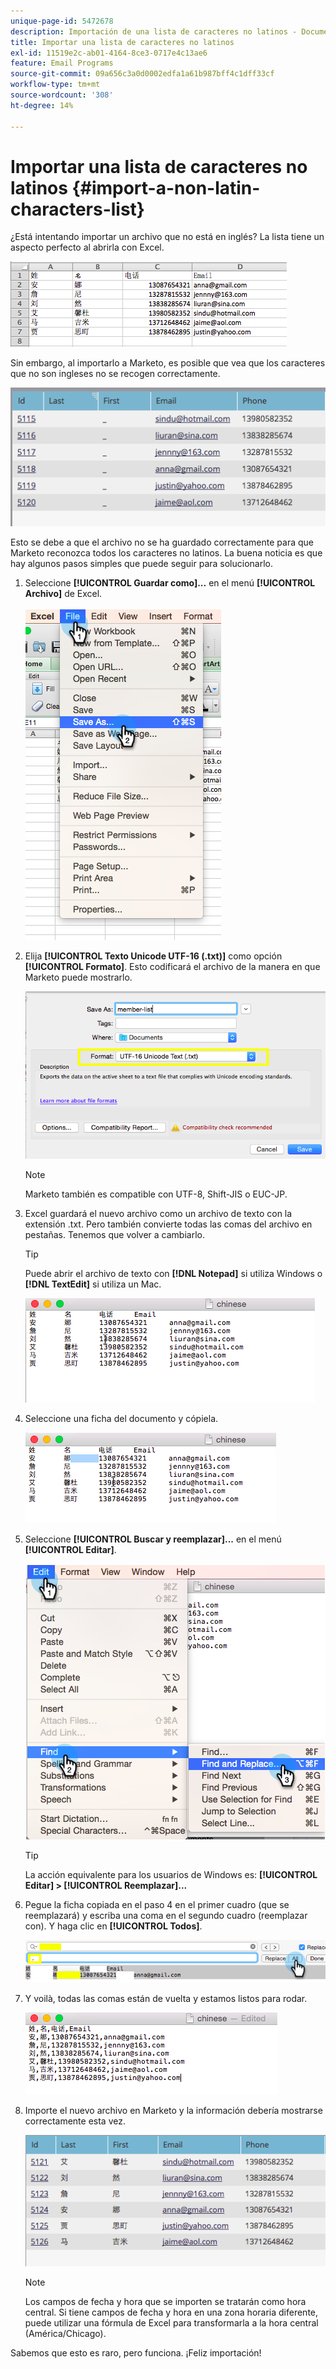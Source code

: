 ```yaml
---
unique-page-id: 5472678
description: Importación de una lista de caracteres no latinos - Documentos de Marketo - Documentación del producto
title: Importar una lista de caracteres no latinos
exl-id: 11519e2c-ab01-4164-8ce3-0717e4c13ae6
feature: Email Programs
source-git-commit: 09a656c3a0d0002edfa1a61b987bff4c1dff33cf
workflow-type: tm+mt
source-wordcount: '308'
ht-degree: 14%

---
```


# Importar una lista de caracteres no latinos {#import-a-non-latin-characters-list}

¿Está intentando importar un archivo que no está en inglés? La lista tiene un aspecto perfecto al abrirla con Excel.

![](assets/image2015-2-10-9-3a34-3a57.png)

Sin embargo, al importarlo a Marketo, es posible que vea que los caracteres que no son ingleses no se recogen correctamente.

![](assets/image2015-2-10-9-3a35-3a49.png)

Esto se debe a que el archivo no se ha guardado correctamente para que Marketo reconozca todos los caracteres no latinos. La buena noticia es que hay algunos pasos simples que puede seguir para solucionarlo.

1. Seleccione **[!UICONTROL Guardar como]...** en el menú **[!UICONTROL Archivo]** de Excel.

   ![](assets/image2015-2-10-9-3a46-3a44.png)

1. Elija **[!UICONTROL Texto Unicode UTF-16 (.txt)]** como opción **[!UICONTROL Formato]**. Esto codificará el archivo de la manera en que Marketo puede mostrarlo.

   ![](assets/image2015-2-10-9-3a48-3a7.png)

   >[!NOTE]
   >
   >Marketo también es compatible con UTF-8, Shift-JIS o EUC-JP.

1. Excel guardará el nuevo archivo como un archivo de texto con la extensión .txt. Pero también convierte todas las comas del archivo en pestañas. Tenemos que volver a cambiarlo.

   >[!TIP]
   >
   >Puede abrir el archivo de texto con **[!DNL Notepad]** si utiliza Windows o **[!DNL TextEdit]** si utiliza un Mac.

   ![](assets/image2015-2-10-9-3a51-3a41.png)

1. Seleccione una ficha del documento y cópiela.

   ![](assets/image2015-2-10-9-3a55-3a53.png)

1. Seleccione **[!UICONTROL Buscar y reemplazar]...** en el menú **[!UICONTROL Editar]**.

   ![](assets/image2015-2-10-9-3a59-3a8.png)

   >[!TIP]
   >
   >La acción equivalente para los usuarios de Windows es: **[!UICONTROL Editar] > [!UICONTROL Reemplazar]...**

1. Pegue la ficha copiada en el paso 4 en el primer cuadro (que se reemplazará) y escriba una coma en el segundo cuadro (reemplazar con). Y haga clic en **[!UICONTROL Todos]**.

   ![](assets/image2015-2-10-10-3a8-3a53.png)

1. Y voilà, todas las comas están de vuelta y estamos listos para rodar.

   ![](assets/image2015-2-10-10-3a14-3a45.png)

1. Importe el nuevo archivo en Marketo y la información debería mostrarse correctamente esta vez.

   ![](assets/image2015-2-10-10-3a16-3a9.png)

   >[!NOTE]
   >
   >Los campos de fecha y hora que se importen se tratarán como hora central. Si tiene campos de fecha y hora en una zona horaria diferente, puede utilizar una fórmula de Excel para transformarla a la hora central (América/Chicago).

Sabemos que esto es raro, pero funciona. ¡Feliz importación!
